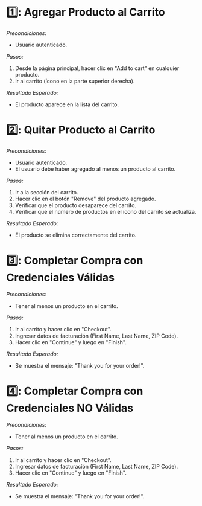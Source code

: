 # 1️⃣: Agregar Producto al Carrito #

*Precondiciones:*
- Usuario autenticado.

*Pasos:*
1. Desde la página principal, hacer clic en "Add to cart" en cualquier producto.
2. Ir al carrito (ícono en la parte superior derecha).

*Resultado Esperado:*
- El producto aparece en la lista del carrito.

# 2️⃣: Quitar Producto al Carrito #

*Precondiciones:*
- Usuario autenticado.
- El usuario debe haber agregado al menos un producto al carrito.

*Pasos:*
1. Ir a la sección del carrito.
2. Hacer clic en el botón "Remove" del producto agregado.
3. Verificar que el producto desaparece del carrito.
4. Verificar que el número de productos en el ícono del carrito se actualiza.

*Resultado Esperado:*
-  El producto se elimina correctamente del carrito.

# 3️⃣: Completar Compra con Credenciales Válidas #

*Precondiciones:*
- Tener al menos un producto en el carrito.

*Pasos:*
1. Ir al carrito y hacer clic en "Checkout".
2. Ingresar datos de facturación (First Name, Last Name, ZIP Code).
3. Hacer clic en "Continue" y luego en "Finish".

*Resultado Esperado:*
- Se muestra el mensaje: "Thank you for your order!".

# 4️⃣: Completar Compra con Credenciales NO Válidas #

*Precondiciones:*
- Tener al menos un producto en el carrito.

*Pasos:*
1. Ir al carrito y hacer clic en "Checkout".
2. Ingresar datos de facturación (First Name, Last Name, ZIP Code).
3. Hacer clic en "Continue" y luego en "Finish".

*Resultado Esperado:*
- Se muestra el mensaje: "Thank you for your order!".